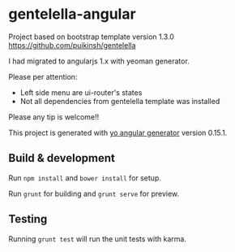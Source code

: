 # gentelella-angular

Project based on bootstrap template version 1.3.0
https://github.com/puikinsh/gentelella

I had migrated to angularjs 1.x with yeoman generator.

Please per attention:
 - Left side menu are ui-router's states
 - Not all dependencies from gentelella template was installed

Please any tip is welcome!!

This project is generated with [yo angular generator](https://github.com/yeoman/generator-angular)
version 0.15.1.

## Build & development

Run `npm install` and `bower install` for setup.

Run `grunt` for building and `grunt serve` for preview.

## Testing

Running `grunt test` will run the unit tests with karma.
